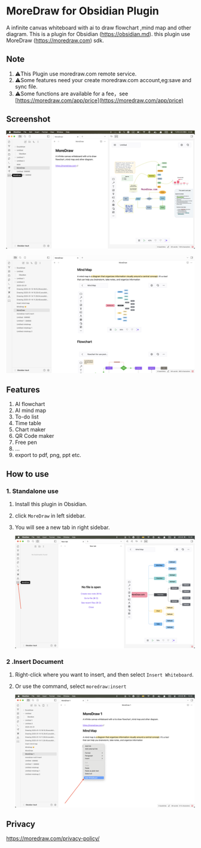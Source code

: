# MoreDraw for Obsidian Plugin

A infinite canvas whiteboard with ai to draw flowchart ,mind map and other diagram.
This is a plugin for Obsidian (https://obsidian.md).
this plugin use MoreDraw (https://moredraw.com) sdk.

## Note

1. ⚠️This Plugin use moredraw.com remote service.
2. ⚠️Some features need your create  moredraw.com account,eg:save and sync file.
3. ⚠️Some functions are available for a fee，see [https://moredraw.com/app/price](https://moredraw.com/app/price)

## Screenshot

![](https://github.com/webceoboy/moredraw-obsidian/blob/main/assets/screenshot.png)

![](https://github.com/webceoboy/moredraw-obsidian/blob/main/assets/screenshot1.png)

## Features

1. AI flowchart
2. AI mind map
3. To-do list
4. Time table
5. Chart maker
6. QR Code maker
7. Free pen
8. ...
9. export to pdf, png, ppt etc.

## How to use
### 1. Standalone use
1. Install this plugin in Obsidian.
2. click `MoreDraw` in left sidebar.
3. You will see a new tab in right sidebar.

   ![](https://github.com/webceoboy/moredraw-obsidian/blob/main/assets/use1.png)

### 2 .Insert Document
1. Right-click where you want to insert, and then select  `Insert Whiteboard`.
2.  Or use the command, select `moredraw:insert`
   
    ![](https://github.com/webceoboy/moredraw-obsidian/blob/main/assets/use2.png)

## Privacy

https://moredraw.com/privacy-policy/
